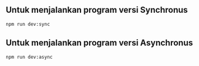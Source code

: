 ## Untuk menjalankan program versi Synchronus

```
npm run dev:sync
```

## Untuk menjalankan program versi Asynchronus

```
npm run dev:async
```
